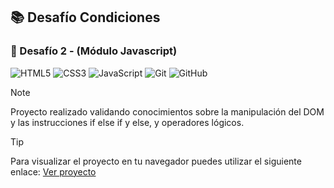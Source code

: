 ## 📚 Desafío Condiciones

### 🎯 Desafío 2 - (Módulo Javascript) 

![HTML5](https://img.shields.io/badge/html5-%23E34F26.svg?style=for-the-badge&logo=html5&logoColor=white)
![CSS3](https://img.shields.io/badge/css3-%231572B6.svg?style=for-the-badge&logo=css3&logoColor=white)
![JavaScript](https://img.shields.io/badge/javascript-%23323330.svg?style=for-the-badge&logo=javascript&logoColor=%23F7DF1E)
![Git](https://img.shields.io/badge/git-%23F05033.svg?style=for-the-badge&logo=git&logoColor=white)
![GitHub](https://img.shields.io/badge/github-%23121011.svg?style=for-the-badge&logo=github&logoColor=white)

> [!NOTE]
> Proyecto realizado validando conocimientos sobre la manipulación del DOM y las instrucciones if else if y else, y operadores lógicos. 

> [!TIP]
> Para visualizar el proyecto en tu navegador puedes utilizar el siguiente enlace: [Ver proyecto](https://isra-osvaldo.github.io/desafio-condiciones/)